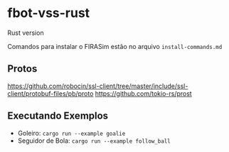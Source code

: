 # fbot-vss-rust
Rust version

Comandos para instalar o FIRASim estão no arquivo `install-commands.md`

## Protos
https://github.com/robocin/ssl-client/tree/master/include/ssl-client/protobuf-files/pb/proto
https://github.com/tokio-rs/prost

## Executando Exemplos

- Goleiro: `cargo run --example goalie`
- Seguidor de Bola: `cargo run --example follow_ball`
